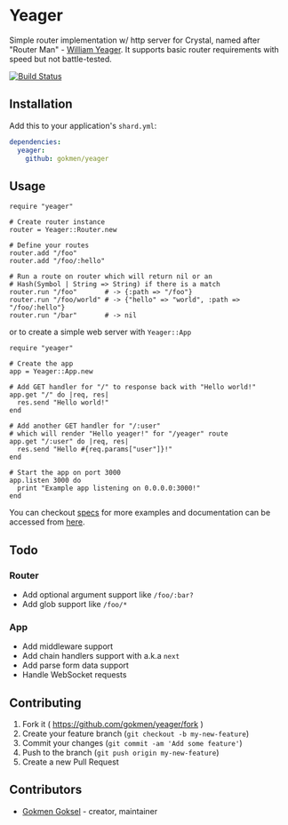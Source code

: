 # Yeager

Simple router implementation w/ http server for Crystal, named after
"Router Man" - [William Yeager](https://en.wikipedia.org/wiki/William_Yeager).
It supports basic router requirements with speed but not battle-tested.

[![Build Status](https://img.shields.io/travis/gokmen/yeager/master.svg)](https://travis-ci.org/gokmen/yeager)


## Installation

Add this to your application's `shard.yml`:

```yaml
dependencies:
  yeager:
    github: gokmen/yeager
```

## Usage

```crystal
require "yeager"

# Create router instance
router = Yeager::Router.new

# Define your routes
router.add "/foo"
router.add "/foo/:hello"

# Run a route on router which will return nil or an
# Hash(Symbol | String => String) if there is a match
router.run "/foo"       # -> {:path => "/foo"}
router.run "/foo/world" # -> {"hello" => "world", :path => "/foo/:hello"}
router.run "/bar"       # -> nil

```

or to create a simple web server with `Yeager::App`

```
require "yeager"

# Create the app
app = Yeager::App.new

# Add GET handler for "/" to response back with "Hello world!"
app.get "/" do |req, res|
  res.send "Hello world!"
end

# Add another GET handler for "/:user"
# which will render "Hello yeager!" for "/yeager" route
app.get "/:user" do |req, res|
  res.send "Hello #{req.params["user"]}!"
end

# Start the app on port 3000
app.listen 3000 do
  print "Example app listening on 0.0.0.0:3000!"
end
```

You can checkout [specs](https://github.com/gokmen/yeager/blob/master/spec)
for more examples and documentation can be accessed from [here](https://yeager.now.sh).

## Todo

### Router

 - Add optional argument support like `/foo/:bar?`
 - Add glob support like `/foo/*`

### App

 - Add middleware support
 - Add chain handlers support with a.k.a `next`
 - Add parse form data support
 - Handle WebSocket requests

## Contributing

 1. Fork it ( https://github.com/gokmen/yeager/fork )
 2. Create your feature branch (`git checkout -b my-new-feature`)
 3. Commit your changes (`git commit -am 'Add some feature'`)
 4. Push to the branch (`git push origin my-new-feature`)
 5. Create a new Pull Request

## Contributors

- [Gokmen Goksel](https://github.com/gokmen) - creator, maintainer
